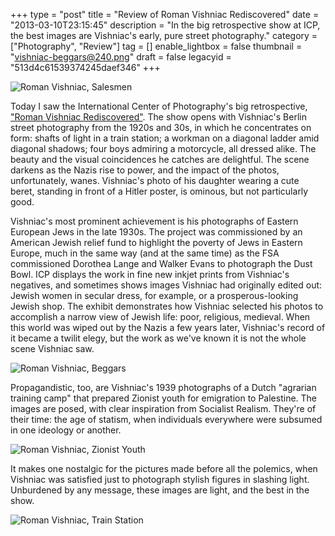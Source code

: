 +++
type = "post"
title = "Review of Roman Vishniac Rediscovered"
date = "2013-03-10T23:15:45"
description = "In the big retrospective show at ICP, the best images are Vishniac's early, pure street photography."
category = ["Photography", "Review"]
tag = []
enable_lightbox = false
thumbnail = "vishniac-beggars@240.png"
draft = false
legacyid = "513d4c61539374245daef346"
+++

<p><img style="display:block; margin-left:auto; margin-right:auto;" src="vishniac-salesmen.png" alt="Roman Vishniac, Salesmen" title="vishniac-salesmen.png" border="0"   /></p>
<p>Today I saw the International Center of Photography's big retrospective, <a href="http://vishniac.icp.org/exhibition/">"Roman Vishniac Rediscovered"</a>. The show opens with Vishniac's Berlin street photography from the 1920s and 30s, in which he concentrates on form: shafts of light in a train station; a workman on a diagonal ladder amid diagonal shadows; four boys admiring a motorcycle, all dressed alike. The beauty and the visual coincidences he catches are delightful. The scene darkens as the Nazis rise to power, and the impact of the photos, unfortunately, wanes. Vishniac's photo of his daughter wearing a cute beret, standing in front of a Hitler poster, is ominous, but not particularly good.</p>
<p>Vishniac's most prominent achievement is his photographs of Eastern European Jews in the late 1930s. The project was commissioned by an American Jewish relief fund to highlight the poverty of Jews in Eastern Europe, much in the same way (and at the same time) as the FSA commissioned Dorothea Lange and Walker Evans to photograph the Dust Bowl. ICP displays the work in fine new inkjet prints from Vishniac's negatives, and sometimes shows images Vishniac had originally edited out: Jewish women in secular dress, for example, or a prosperous-looking Jewish shop. The exhibit demonstrates how Vishniac selected his photos to accomplish a narrow view of Jewish life: poor, religious, medieval. When this world was wiped out by the Nazis a few years later, Vishniac's record of it became a twilit elegy, but the work as we've known it is not the whole scene Vishniac saw.</p>
<p><img style="display:block; margin-left:auto; margin-right:auto;" src="vishniac-beggars.png" alt="Roman Vishniac, Beggars" title="vishniac-beggars.png" border="0"   /></p>
<p>Propagandistic, too, are Vishniac's 1939 photographs of a Dutch "agrarian training camp" that prepared Zionist youth for emigration to Palestine. The images are posed, with clear inspiration from Socialist Realism. They're of their time: the age of statism, when individuals everywhere were subsumed in one ideology or another.</p>
<p><img style="display:block; margin-left:auto; margin-right:auto;" src="vishniac-zionist-youth.png" alt="Roman Vishniac, Zionist Youth" title="vishniac-zionist-youth.png" border="0"   /></p>
<p>It makes one nostalgic for the pictures made before all the polemics, when Vishniac was satisfied just to photograph stylish figures in slashing light. Unburdened by any message, these images are light, and the best in the show.</p>
<p><img style="display:block; margin-left:auto; margin-right:auto;" src="vishniac-train-station.png" alt="Roman Vishniac, Train Station" title="vishniac-train-station.png" border="0"   /></p>
